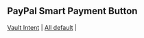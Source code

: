 ## PayPal Smart Payment Button

[Vault Intent](https://codepen.io/braintree/pen/eYBbmaL) |
[All default](https://codepen.io/ksuralta/pen/oNBdrLW) | 
